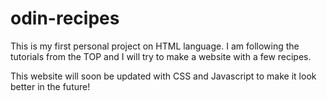 # odin-recipes
This is my first personal project on HTML language. I am following the tutorials from the TOP and I will try to make a website with a few recipes. 

This website will soon be updated with CSS and Javascript to make it look better in the future!
